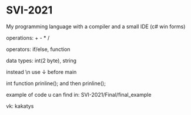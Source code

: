 # SVI-2021

My programming language with a compiler and a small IDE (c# win forms)

operations: + - * /

operators: if/else, function 

data types: int(2 byte), string

instead \n use ↓ before main

int function prinline(); 
and then    prinline();



example of  code u can find in:     SVI-2021/Final/final_example



vk: kakatys
